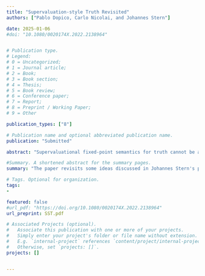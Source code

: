 ```yaml
---
title: "Supervaluation-style Truth Revisited"
authors: ["Pablo Dopico, Carlo Nicolai, and Johannes Stern"]

date: 2025-01-06
#doi: "10.1080/0020174X.2022.2138964"


# Publication type.
# Legend:
# 0 = Uncategorized;
# 1 = Journal article;
# 2 = Book;
# 3 = Book section;
# 4 = Thesis;
# 5 = Book review;
# 6 = Conference paper;
# 7 = Report;
# 8 = Preprint / Working Paper;
# 9 = Other

publication_types: ["8"]

# Publication name and optional abbreviated publication name.
publication: "Submitted"

abstract: "Supervaluational fixed-point semantics for truth cannot be axiomatized because of its recursion-theoretic complexity. Johannes Stern (_Supervaluation-Style Truth Without Supervaluations_, Journal of Philosophical Logic, 2018) proposed a new strategy (supervaluational-style truth) to capture the essential aspects of the supervaluational evaluation schema whilst limiting its recursion-theoretic complexity, hence resulting in ($\nat$-categorical) axiomatizations. Unfortunately, as we show in the paper, this strategy was not fully realized in Stern's original work: in fact, we provide counterexamples to some of Stern's key claims. However,  we also vindicate Stern's project by providing different semantic incarnations of the idea and corresponding $\nat$-categorical axiomatizations. The results provide a deeper picture of the relationships between standard supervaluationism and supervaluational-style truth."

#Summary. A shortened abstract for the summary pages.
summary: "The paper revisits some ideas discussed in Johannes Stern's paper _Supervaluation-style Truth Without Supervaluations_ and corrects some mistakes of the original paper." 

# Tags. Optional for organization.
tags:
-

featured: false
#url_pdf: "https://doi.org/10.1080/0020174X.2022.2138964"
url_preprint: SST.pdf

# Associated Projects (optional).
#   Associate this publication with one or more of your projects.
#   Simply enter your project's folder or file name without extension.
#   E.g. `internal-project` references `content/project/internal-project/index.md`.
#   Otherwise, set `projects: []`.
projects: []


---
```

